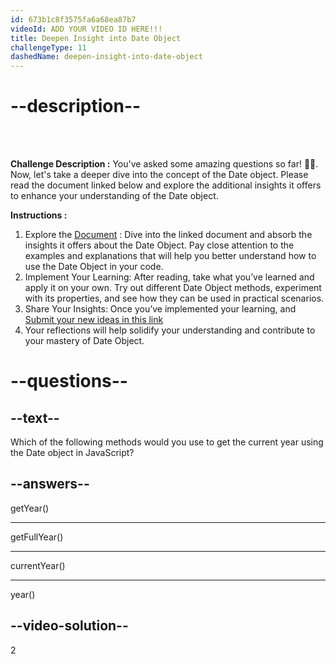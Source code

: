 ```yaml
---
id: 673b1c8f3575fa6a68ea87b7
videoId: ADD YOUR VIDEO ID HERE!!!
title: Deepen Insight into Date Object
challengeType: 11
dashedName: deepen-insight-into-date-object
---
```


# --description--

<br>
<br>

**Challenge Description :** 
You've asked some amazing questions so far! 👏👏. Now, let's take a deeper dive into the concept of the Date object. Please read the document linked below and explore the additional insights it offers to enhance your understanding of the Date object.

**Instructions :**

1. Explore the <span style="color:blue;">[Document](https://docs.google.com/document/d/1kNU0_ZHnI3dt-4qqtUtiG-6gtLYu7_G6siBtWvgvyg8/edit)</span> : Dive into the linked document and absorb the insights it offers about the Date Object. Pay close attention to the examples and explanations that will help you better understand how to use the Date Object in your code.
2. Implement Your Learning: After reading, take what you’ve learned and apply it on your own. Try out different Date Object methods, experiment with its properties, and see how they can be used in practical scenarios.
3. Share Your Insights: Once you’ve implemented your learning, and <span style="color:blue;">[Submit your new ideas in this link](https://forms.gle/29q9d8LJqMwbcyzV9)</span>
4. Your reflections will help solidify your understanding and contribute to your mastery of Date Object.

# --questions--

## --text--

Which of the following methods would you use to get the current year using the Date object in JavaScript?

## --answers--

getYear()

---

getFullYear()

---

currentYear()

---

year()


## --video-solution--

2
